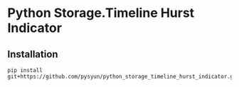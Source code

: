 # Python Storage.Timeline Hurst Indicator

## Installation
```
pip install git+https://github.com/pysyun/python_storage_timeline_hurst_indicator.git@main
```
